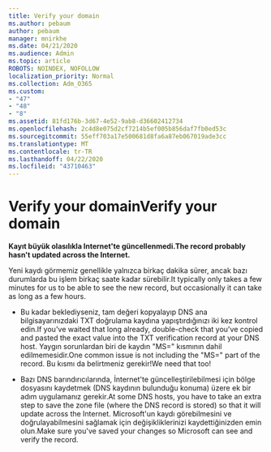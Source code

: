 ```yaml
---
title: Verify your domain
ms.author: pebaum
author: pebaum
manager: mnirkhe
ms.date: 04/21/2020
ms.audience: Admin
ms.topic: article
ROBOTS: NOINDEX, NOFOLLOW
localization_priority: Normal
ms.collection: Adm_O365
ms.custom:
- "47"
- "48"
- "8"
ms.assetid: 81fd176b-3d67-4e52-9ab8-d36602412734
ms.openlocfilehash: 2c4d8e075d2cf7214b5ef005b856daf7fb0ed53c
ms.sourcegitcommit: 55eff703a17e500681d8fa6a87eb067019ade3cc
ms.translationtype: MT
ms.contentlocale: tr-TR
ms.lasthandoff: 04/22/2020
ms.locfileid: "43710463"
---
```

# <a name="verify-your-domain"></a><span data-ttu-id="6adf1-102">Verify your domain</span><span class="sxs-lookup"><span data-stu-id="6adf1-102">Verify your domain</span></span>

 <span data-ttu-id="6adf1-103">**Kayıt büyük olasılıkla Internet'te güncellenmedi.**</span><span class="sxs-lookup"><span data-stu-id="6adf1-103">**The record probably hasn't updated across the Internet.**</span></span>
  
<span data-ttu-id="6adf1-104">Yeni kaydı görmemiz genellikle yalnızca birkaç dakika sürer, ancak bazı durumlarda bu işlem birkaç saate kadar sürebilir.</span><span class="sxs-lookup"><span data-stu-id="6adf1-104">It typically only takes a few minutes for us to be able to see the new record, but occasionally it can take as long as a few hours.</span></span> 
  
- <span data-ttu-id="6adf1-105">Bu kadar beklediyseniz, tam değeri kopyalayıp DNS ana bilgisayarınızdaki TXT doğrulama kaydına yapıştırdığınızı iki kez kontrol edin.</span><span class="sxs-lookup"><span data-stu-id="6adf1-105">If you've waited that long already, double-check that you've copied and pasted the exact value into the TXT verification record at your DNS host.</span></span> <span data-ttu-id="6adf1-106">Yaygın sorunlardan biri de kaydın "MS=" kısmının dahil edilmemesidir.</span><span class="sxs-lookup"><span data-stu-id="6adf1-106">One common issue is not including the "MS=" part of the record.</span></span> <span data-ttu-id="6adf1-107">Bu kısmı da belirtmeniz gerekir!</span><span class="sxs-lookup"><span data-stu-id="6adf1-107">We need that too!</span></span>

- <span data-ttu-id="6adf1-108">Bazı DNS barındırıcılarında, İnternet'te güncelleştirilebilmesi için bölge dosyasını kaydetmek (DNS kaydının bulunduğu konuma) üzere ek bir adım uygulamanız gerekir.</span><span class="sxs-lookup"><span data-stu-id="6adf1-108">At some DNS hosts, you have to take an extra step to save the zone file (where the DNS record is stored) so that it will update across the Internet.</span></span> <span data-ttu-id="6adf1-109">Microsoft'un kaydı görebilmesini ve doğrulayabilmesini sağlamak için değişikliklerinizi kaydettiğinizden emin olun.</span><span class="sxs-lookup"><span data-stu-id="6adf1-109">Make sure you've saved your changes so Microsoft can see and verify the record.</span></span>
